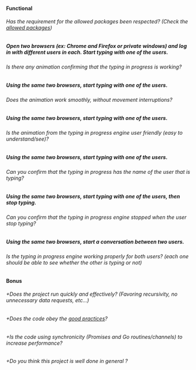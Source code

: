 #### Functional

###### Has the requirement for the allowed packages been respected? (Check the [allowed packages](README.md))

##### Open two browsers (ex: Chrome and Firefox or private windows) and log in with different users in each. Start typing with one of the users.

###### Is there any animation confirming that the typing in progress is working?

##### Using the same two browsers, start typing with one of the users.

###### Does the animation work smoothly, without movement interruptions?

##### Using the same two browsers, start typing with one of the users.

###### Is the animation from the typing in progress engine user friendly (easy to understand/see)?

##### Using the same two browsers, start typing with one of the users.

###### Can you confirm that the typing in progress has the name of the user that is typing?

##### Using the same two browsers, start typing with one of the users, then stop typing.

###### Can you confirm that the typing in progress engine stopped when the user stop typing?

##### Using the same two browsers, start a conversation between two users.

###### Is the typing in progress engine working properly for both users? (each one should be able to see whether the other is typing or not)

#### Bonus

###### +Does the project run quickly and effectively? (Favoring recursivity, no unnecessary data requests, etc...)

###### +Does the code obey the [good practices](../../../good-practices/README.md)?

###### +Is the code using synchronicity (Promises and Go routines/channels) to increase performance?

###### +Do you think this project is well done in general ?
